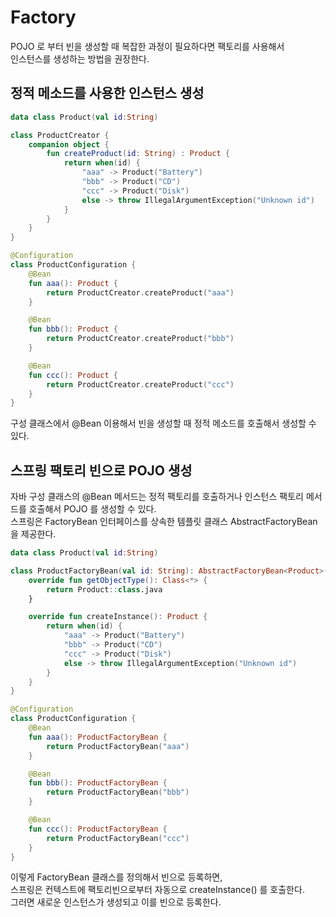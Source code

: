 # Factory

POJO 로 부터 빈을 생성할 때 복잡한 과정이 필요하다면 팩토리를 사용해서    
인스턴스를 생성하는 방법을 권장한다.   

## 정적 메소드를 사용한 인스턴스 생성

```kotlin
data class Product(val id:String)

class ProductCreator {
    companion object {
        fun createProduct(id: String) : Product {
            return when(id) {
                "aaa" -> Product("Battery")
                "bbb" -> Product("CD")
                "ccc" -> Product("Disk")
                else -> throw IllegalArgumentException("Unknown id")
            }
        }
    }
}

@Configuration
class ProductConfiguration {
    @Bean
    fun aaa(): Product {
        return ProductCreator.createProduct("aaa")
    }

    @Bean
    fun bbb(): Product {
        return ProductCreator.createProduct("bbb")
    }

    @Bean
    fun ccc(): Product {
        return ProductCreator.createProduct("ccc")
    }
}
```

구성 클래스에서 @Bean 이용해서 빈을 생성할 때 정적 메소드를 호출해서 생성할 수 있다.   

## 스프링 팩토리 빈으로 POJO 생성

자바 구성 클래스의 @Bean 메서드는 정적 팩토리를 호출하거나 인스턴스 팩토리 메서드를 호출해서 POJO 를 생성할 수 있다.   
스프링은 FactoryBean 인터페이스를 상속한 템플릿 클래스 AbstractFactoryBean 을 제공한다.    

```kotlin
data class Product(val id:String)

class ProductFactoryBean(val id: String): AbstractFactoryBean<Product>() {
    override fun getObjectType(): Class<*> {
        return Product::class.java
    }

    override fun createInstance(): Product {
        return when(id) {
            "aaa" -> Product("Battery")
            "bbb" -> Product("CD")
            "ccc" -> Product("Disk")
            else -> throw IllegalArgumentException("Unknown id")
        }
    }
}

@Configuration
class ProductConfiguration {
    @Bean
    fun aaa(): ProductFactoryBean {
        return ProductFactoryBean("aaa")
    }

    @Bean
    fun bbb(): ProductFactoryBean {
        return ProductFactoryBean("bbb")
    }

    @Bean
    fun ccc(): ProductFactoryBean {
        return ProductFactoryBean("ccc")
    }
}
```

이렇게 FactoryBean 클래스를 정의해서 빈으로 등록하면,    
스프링은 컨텍스트에 팩토리빈으로부터 자동으로 createInstance() 를 호출한다.   
그러면 새로운 인스턴스가 생성되고 이를 빈으로 등록한다.   
